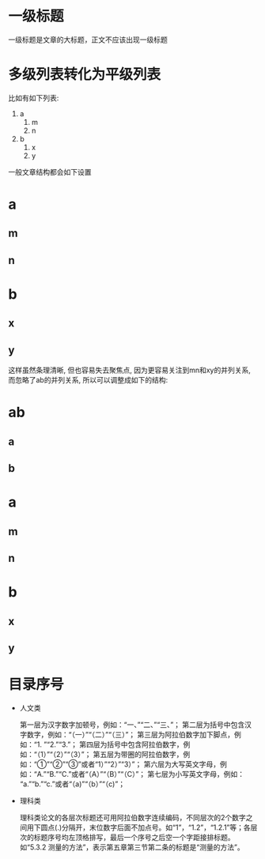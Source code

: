 # 一级标题

一级标题是文章的大标题，正文不应该出现一级标题



# 多级列表转化为平级列表
比如有如下列表:
1. a
    1. m
    2. n
2. b
    1. x
    2. y

一般文章结构都会如下设置
# a
## m
## n
# b
## x
## y

这样虽然条理清晰, 但也容易失去聚焦点, 因为更容易关注到mn和xy的并列关系, 而忽略了ab的并列关系, 所以可以调整成如下的结构:

# ab
## a
## b


# a
## m
## n

# b
## x
## y





# 目录序号
- 人文类

    第一层为汉字数字加顿号，例如：“一、”“二、”“三、”；
    第二层为括号中包含汉字数字，例如：“（一）”“（二）”“（三）”；
    第三层为阿拉伯数字加下脚点，例如：“1. ”“2.”“3.”；
    第四层为括号中包含阿拉伯数字，例如：“（1）”“（2）”“（3）”；
    第五层为带圈的阿拉伯数字，例如：“①”“②”“③”或者“1）”“2）”“3）”；
    第六层为大写英文字母，例如：“A.”“B.”“C.”或者“（A）”“（B）”“（C）”；
    第七层为小写英文字母，例如： “a.”“b.”“c.”或者“（a)”“（b）”“（c)”；


- 理科类

    理科类论文的各层次标题还可用阿拉伯数字连续编码，不同层次的2个数字之间用下圆点(.)分隔开，末位数字后面不加点号。如“1”，“1.2”，“1.2.1”等；各层次的标题序号均左顶格排写，最后一个序号之后空一个字距接排标题。如“5.3.2 测量的方法”，表示第五章第三节第二条的标题是“测量的方法”。







